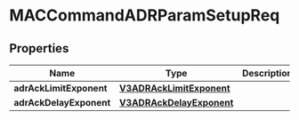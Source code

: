 
# MACCommandADRParamSetupReq

## Properties
Name | Type | Description | Notes
------------ | ------------- | ------------- | -------------
**adrAckLimitExponent** | [**V3ADRAckLimitExponent**](V3ADRAckLimitExponent.md) |  |  [optional]
**adrAckDelayExponent** | [**V3ADRAckDelayExponent**](V3ADRAckDelayExponent.md) |  |  [optional]



